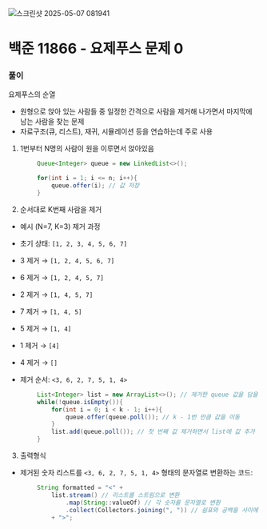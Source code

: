 ![스크린샷 2025-05-07 081941](https://github.com/user-attachments/assets/f27dee20-694d-4171-8a26-582ba7978761)

# 백준 11866 - 요제푸스 문제 0

### 풀이

요제푸스의 순열
- 원형으로 앉아 있는 사람들 중 일정한 간격으로 사람을 제거해 나가면서 마지막에 남는 사람을 찾는 문제
- 자료구조(큐, 리스트), 재귀, 시뮬레이션 등을 연습하는데 주로 사용

1. 1번부터 N명의 사람이 원을 이루면서 앉아있음
``` java
        Queue<Integer> queue = new LinkedList<>();

        for(int i = 1; i <= n; i++){
            queue.offer(i); // 값 저장
        }
```

2. 순서대로 K번째 사람을 제거
- 예시 (N=7, K=3) 제거 과정

- 초기 상태: `[1, 2, 3, 4, 5, 6, 7]`

- 3 제거 → `[1, 2, 4, 5, 6, 7]`
- 6 제거 → `[1, 2, 4, 5, 7]`
- 2 제거 → `[1, 4, 5, 7]`
- 7 제거 → `[1, 4, 5]`
- 5 제거 → `[1, 4]`
- 1 제거 → `[4]`
- 4 제거 → `[]`

- 제거 순서: `<3, 6, 2, 7, 5, 1, 4>`

``` java
        List<Integer> list = new ArrayList<>(); // 제거한 queue 값을 담을 List
        while(!queue.isEmpty()){
            for(int i = 0; i < k - 1; i++){
                queue.offer(queue.poll()); // k - 1번 만큼 값을 이동
            }
            list.add(queue.poll()); // 첫 번째 값 제거하면서 list에 값 추가
        }
```

3. 출력형식
- 제거된 숫자 리스트를 `<3, 6, 2, 7, 5, 1, 4>` 형태의 문자열로 변환하는 코드:

``` java
        String formatted = "<" + 
            list.stream() // 리스트를 스트림으로 변환
                .map(String::valueOf) // 각 숫자를 문자열로 변환
                .collect(Collectors.joining(", ")) // 쉼표와 공백을 사이에 넣어 하나의 문자열로 합침
            + ">";
```